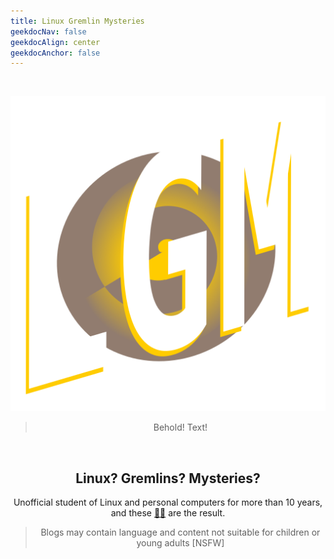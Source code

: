 ```yaml
---
title: Linux Gremlin Mysteries
geekdocNav: false
geekdocAlign: center
geekdocAnchor: false
---
```


<br />

<div style="text-align: center;">

![LGM Glow](/lgm_glow.png "")

> Behold! Text!

<br />

## Linux? Gremlins? Mysteries?
Unofficial student of Linux and personal computers for more than 10 years, and these [🔗📑](pile_of_notes "LGMysteries") are the result.

> Blogs may contain language and content not suitable for children or young adults [NSFW]

</div>